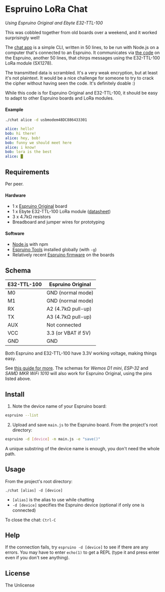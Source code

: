 # Espruino LoRa Chat

_Using Espruino Original and Ebyte E32-TTL-100_

This was cobbled together from old boards over a weekend, and it worked surprisingly well!

The [chat app](/chat) is a simple CLI, written in 50 lines, to be run with Node.js on a computer that's connected to an Espruino. It communicates via [the code](/main.js) on the Espruino, another 50 lines, that chirps messages using the E32-TTL-100 LoRa module (SX1278).

The transmitted data is scrambled. It's a very weak encryption, but at least it's not plaintext. It would be a nice challenge for someone to try to crack the cipher without having seen the code. It's definitely doable :)

While this code is for Espruino Original and E32-TTL-100, it should be easy to adapt to other Espruino boards and LoRa modules.

#### Example

```sh
./chat alice -d usbmodem48DC886433301
```
```yaml
alice: hello?
bob: hi there!
alice: hey, bob!
bob: funny we should meet here
alice: i know!
bob: lora is the best
alice: █
```

## Requirements

Per peer.

#### Hardware

- 1 x [Espruino Original](https://www.espruino.com/Original) board
- 1 x Ebyte E32-TTL-100 LoRa module ([datasheet](/assets/EBYTE%20E32%20SX1278.pdf))
- 3 x 4.7kΩ resistors
- Breadboard and jumper wires for prototyping

#### Software

- [Node.js](https://nodejs.org/) with npm
- [Espruino Tools](https://www.npmjs.com/package/espruino) installed globally (with `-g`)
- Relatively recent [Espruino firmware](https://www.espruino.com/Download) on the boards

## Schema

| E32-TTL-100 | Espruino Original   |
|-------------|---------------------|
| M0	        | GND (normal mode)   |
| M1	        | GND (normal mode)   |
| RX	        | A2 (4.7kΩ pull-up)  |
| TX	        | A3 (4.7kΩ pull-up)  |
| AUX        	| Not connected       |
| VCC	        | 3.3 (or VBAT if 5V) |
| GND	        | GND                 |

Both Espruino and E32-TTL-100 have 3.3V working voltage, making things easy.

See [this guide for more](https://mischianti.org/lora-e32-device-for-arduino-esp32-or-esp8266-specs-and-basic-usage-part-1/). The schemas for _Wemos D1 mini_, _ESP-32_ and _SAMD MKR WiFi 1010_ will also work for Espruino Original, using the pins listed above.

## Install

1. Note the device name of your Espruino board:

```sh
espruino --list
```

2. Upload and save `main.js` to the Espruino board. From the project's root directory:

```sh
espruino -d [device] -m main.js -e "save()"
```

A unique substring of the device name is enough, you don't need the whole path.

## Usage

From the project's root directory:

```
./chat [alias] -d [device]
```

- `[alias]` is the alias to use while chatting
- `-d [device]` specifies the Espruino device (optional if only one is connected)

To close the chat: `Ctrl-C`

## Help

If the connection fails, try `espruino -d [device]` to see if there are any errors. You may have to enter `echo(1)` to get a REPL (type it and press enter even if you don't see anything).

## License

The Unlicense
